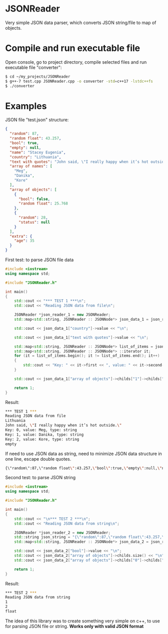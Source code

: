 # JSONReader
Very simple JSON data parser, which converts JSON string/file to map of objects.
# Compile and run executable file
Open console, go to project directory, compile selected files and run executable file "converter":

```sh
$ cd ~/my_projects/JSONReader
$ g++-7 test.cpp JSONReader.cpp -o converter -std=c++17 -lstdc++fs
$ ./converter
```
# Examples

JSON file "test.json" structure:

```json
{
  "random": 87,
  "random float": 43.257,
  "bool": true,
  "empty": null,
  "name": "Stacey Eugenia",
  "country": "Lithuania",
  "text with quotes": "John said, \"I really happy when it’s hot outside.\"",
  "array of names": [
    "Meg",
    "Danika",
    "Kore"
  ],
  "array of objects": [
    {
      "bool": false,
      "random float": 25.768
    },
    {
      "random": 28,
      "status": null
    }
  ],
  "extra": {
    "age": 35
  }
}
```

First test: to parse JSON file data


```cpp
#include <iostream>
using namespace std;

#include "JSONReader.h"

int main()
{
	std::cout << "*** TEST 1 ***\n";
	std::cout << "Reading JSON data from file\n";

	JSONReader *json_reader_1 = new JSONReader;
	std::map<std::string, JSONReader :: JSONNode*> json_data_1 = json_reader_1->loadFromFile("test.json");

	std::cout << json_data_1["country"]->value << "\n";

	std::cout << json_data_1["text with quotes"]->value << "\n";

	std::map<std::string, JSONReader :: JSONNode*> list_of_items = json_data_1["array of names"]->childs;
	std::map<std::string, JSONReader :: JSONNode*> ::iterator it;
	for (it = list_of_items.begin(); it != list_of_items.end(); it++)
	{
	    std::cout << "Key: " << it->first << ", value: " << it->second->value << ", type: " << it->second->type << "\n";
	}

	std::cout << json_data_1["array of objects"]->childs["1"]->childs["status"]->type << "\n";

	return 1;
}

```

Result:


```bash
*** TEST 1 ***
Reading JSON data from file
Lithuania
John said, \"I really happy when it’s hot outside.\"
Key: 0, value: Meg, type: string
Key: 1, value: Danika, type: string
Key: 2, value: Kore, type: string
empty
```

If need to use JSON data as string, need to minimize JSON data structure in one line, escape double quotes. 

```bash 
{\"random\":87,\"random float\":43.257,\"bool\":true,\"empty\":null,\"name\":\"Stacey Eugenia\",\"country\":\"Lithuania\",\"text with quotes\":\"John said, \\\"I really happy when it’s hot outside.\\\"\",\"array of names\":[\"Meg\",\"Danika\",\"Kore\"],\"array of objects\":[{\"bool\":false,\"random float\":25.768},{\"random\":28,\"status\":null}],\"extra\":{\"age\":35}}
```


Second test: to parse JSON string


```cpp
#include <iostream>
using namespace std;

#include "JSONReader.h"

int main()
{
	std::cout << "\n*** TEST 2 ***\n";
	std::cout << "Reading JSON data from string\n";

	JSONReader *json_reader_2 = new JSONReader;
	std::string json_string = "{\"random\":87,\"random float\":43.257,\"bool\":true,\"empty\":null,\"name\":\"Stacey Eugenia\",\"country\":\"Lithuania\",\"text with quotes\":\"John said, \\\"I really happy when it’s hot outside.\\\"\",\"array of names\":[\"Meg\",\"Danika\",\"Kore\"],\"array of objects\":[{\"bool\":false,\"random float\":25.768},{\"random\":28,\"status\":null}],\"extra\":{\"age\":35}}";
	std::map<std::string, JSONReader :: JSONNode*> json_data_2 = json_reader_2->load(json_string);

	std::cout << json_data_2["bool"]->value << "\n";
	std::cout << json_data_2["array of objects"]->childs.size() << "\n";
	std::cout << json_data_2["array of objects"]->childs["0"]->childs["random float"]->type << "\n";

	return 1;
}

```

Result:


```bash
*** TEST 2 ***
Reading JSON data from string
1
2
float
```

The idea of this library was to create something very simple on c++, to use for parsing JSON file or string.
**Works only with valid JSON format** 